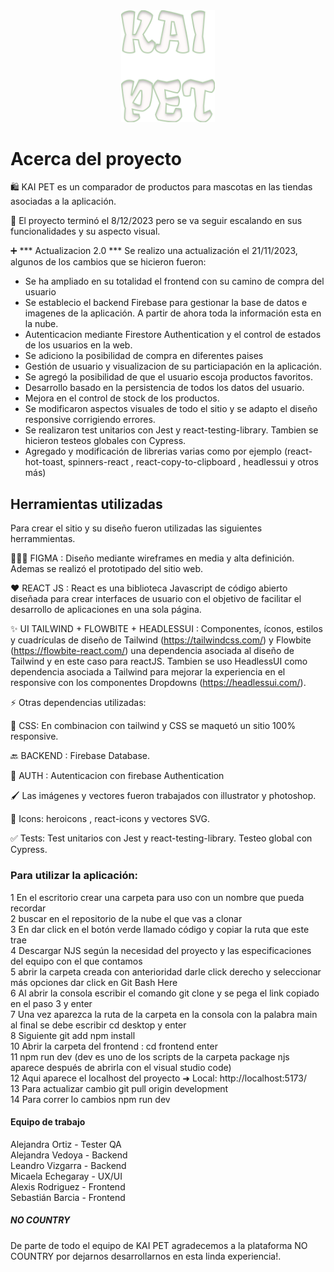 <div align="center">
  <img width="150" src="./img-readme/KAI-PET.svg">
</div>


# Acerca del proyecto

🛍️ KAI PET es un comparador de productos para mascotas en las tiendas asociadas a la aplicación.

🏁 El proyecto terminó el 8/12/2023 pero se va seguir escalando en sus funcionalidades y su aspecto visual.

➕ *** Actualizacion 2.0 *** Se realizo una actualización el 21/11/2023, algunos de los cambios que se hicieron fueron: 
- Se ha ampliado en su totalidad el frontend con su camino de compra del usuario 
- Se establecio el backend Firebase para gestionar la base de datos e imagenes de la aplicación. A partir de ahora toda la información esta en la nube.
- Autenticacion mediante Firestore Authentication y el control de estados de los usuarios en la web.
- Se adiciono la posibilidad de compra en diferentes paises
- Gestión de usuario y visualizacion de su particiapación en la aplicación.
- Se agregó la posibilidad de que el usuario escoja productos favoritos.
- Desarrollo basado en la persistencia de todos los datos del usuario.
- Mejora en el control de stock de los productos.
- Se modificaron aspectos visuales de todo el sitio y se adapto el diseño responsive corrigiendo errores.
- Se realizaron test unitarios con Jest y react-testing-library. Tambien se hicieron testeos globales con Cypress. 
- Agregado y modificación de librerias varias como por ejemplo (react-hot-toast, spinners-react , react-copy-to-clipboard , headlessui y otros más)

## Herramientas utilizadas
Para crear el sitio y su diseño fueron utilizadas las siguientes herrammientas. 

👩🏻‍🎨 FIGMA : Diseño mediante wireframes en media y alta definición. Ademas se realizó el prototipado del sitio web. 

❤️ REACT JS : React es una biblioteca Javascript de código abierto diseñada para crear interfaces de usuario con el objetivo de facilitar el desarrollo de aplicaciones en una sola página.

✨ UI TAILWIND + FLOWBITE + HEADLESSUI : Componentes, íconos, estilos y cuadrículas de diseño de Tailwind (https://tailwindcss.com/) y Flowbite (https://flowbite-react.com/) una dependencia asociada al diseño de Tailwind y en este caso para reactJS. Tambien se uso HeadlessUI como dependencia asociada a Tailwind para mejorar la experiencia en el responsive con los componentes Dropdowns (https://headlessui.com/).

⚡️ Otras dependencias utilizadas: 

📱 CSS: En combinacion con tailwind y CSS se maquetó un sitio 100% responsive.  

🔙 BACKEND : Firebase Database.

👤 AUTH : Autenticacion con firebase Authentication

🖌️ Las imágenes y vectores fueron trabajados con illustrator y photoshop.

💎 Icons: heroicons , react-icons y vectores SVG.

✅ Tests: Test unitarios con Jest y react-testing-library. Testeo global con Cypress.

### Para utilizar la aplicación: 

1 En el escritorio crear una carpeta para uso con un nombre que pueda recordar <br>
2 buscar en el repositorio de la nube  el que vas a clonar <br>
3 En dar click en el botón verde llamado código y copiar la ruta que este trae <br>
4 Descargar NJS según la necesidad del proyecto y las especificaciones del equipo con el que contamos <br>
5 abrir la carpeta creada con anterioridad darle click derecho y seleccionar más opciones  dar click en Git Bash Here <br>
6 Al abrir la consola escribir el comando git clone y se pega el link copiado en el paso 3 y enter <br>
7 Una vez aparezca la ruta de la carpeta en la consola con la palabra main al final se debe escribir cd desktop y enter <br>
8 Siguiente git add npm install <br> 
10 Abrir la carpeta del frontend  : cd frontend enter <br>
11 npm run dev (dev es uno de los scripts de la carpeta package njs aparece después de abrirla con el visual studio code) <br>
12 Aqui aparece el localhost del proyecto 
  ➜  Local:   http://localhost:5173/ <br>
13 Para actualizar cambio git pull origin development <br>
14 Para correr lo cambios npm run dev  <br>

#### Equipo de trabajo

Alejandra Ortiz - Tester QA <br>
Alejandra Vedoya - Backend <br>
Leandro Vizgarra - Backend <br>
Micaela Echegaray - UX/UI <br>
Alexis Rodriguez - Frontend <br>
Sebastián Barcia - Frontend <br>

##### NO COUNTRY
De parte de todo el equipo de KAI PET agradecemos a la plataforma NO COUNTRY por dejarnos desarrollarnos en esta linda experiencia!. 

